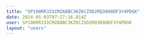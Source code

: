 ```yaml
---
title: "SP100RR331CMZA8BC3KZKCZXD2RQ3098DF3Y4PDGK"
date: 2024-05-03T07:27:16.814Z
user: SP100RR331CMZA8BC3KZKCZXD2RQ3098DF3Y4PDGK
layout: "users"
---
```

    